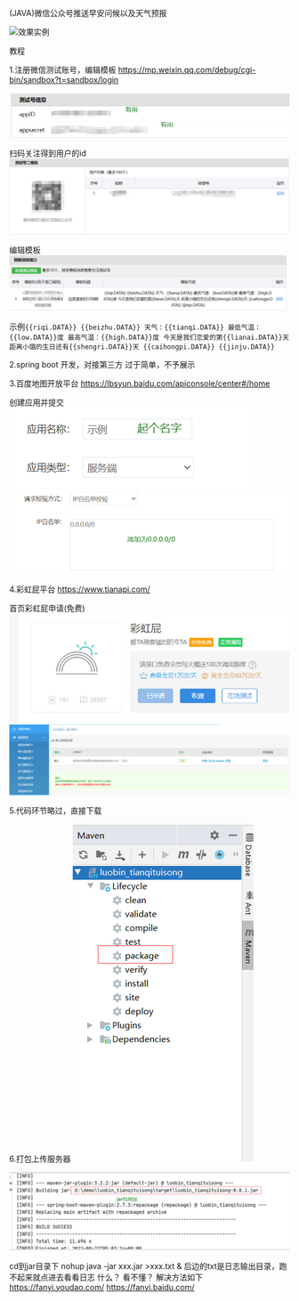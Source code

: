 (JAVA)微信公众号推送早安问候以及天气预报

![效果实例](https://foruda.gitee.com/images/1661114032200050862/1.png "1.png")

教程

1.注册微信测试账号，编辑模板
https://mp.weixin.qq.com/debug/cgi-bin/sandbox?t=sandbox/login

![微信测试平台](src/main/resources/img/2.png)

扫码关注得到用户的id
![输入图片说明](src/main/resources/img/3.png)

编辑模板
![输入图片说明](src/main/resources/img/4.png)

示例`{{riqi.DATA}} {{beizhu.DATA}} 天气：{{tianqi.DATA}} 最低气温：{{low.DATA}}度 最高气温：{{high.DATA}}度 今天是我们恋爱的第{{lianai.DATA}}天 距离小璐的生日还有{{shengri.DATA}}天 {{caihongpi.DATA}} {{jinju.DATA}}`

2.spring boot 开发，对接第三方
过于简单，不予展示

3.百度地图开放平台
https://lbsyun.baidu.com/apiconsole/center#/home

创建应用并提交
![输入图片说明](src/main/resources/img/5.png)
![输入图片说明](src/main/resources/img/6.png)

4.彩虹屁平台
https://www.tianapi.com/

首页彩虹屁申请(免费)
![输入图片说明](src/main/resources/img/7.png)
![输入图片说明](src/main/resources/img/8.png)

5.代码环节略过，直接下载

6.打包上传服务器 
![输入图片说明](src/main/resources/img/9.png)

![输入图片说明](src/main/resources/img/10.png)

cd到jar目录下
nohup java -jar xxx.jar >xxx.txt &
后边的txt是日志输出目录，跑不起来就点进去看看日志
什么？ 看不懂？ 解决方法如下
https://fanyi.youdao.com/
https://fanyi.baidu.com/